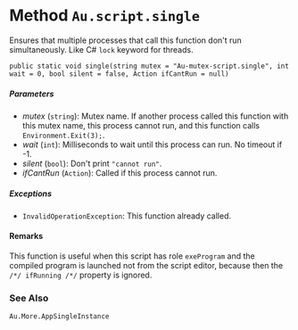 # Method `Au.script.single`

Ensures that multiple processes that call this function don't run simultaneously. Like C# `lock` keyword for threads.

```
public static void single(string mutex = "Au-mutex-script.single", int wait = 0, bool silent = false, Action ifCantRun = null)
```

##### Parameters

- *mutex*  (`string`):
    Mutex name. If another process called this function with this mutex name, this process cannot run, and this function calls `Environment.Exit(3);`.
- *wait*  (`int`):
    Milliseconds to wait until this process can run. No timeout if -1.
- *silent*  (`bool`):
    Don't print `"cannot run"`.
- *ifCantRun*  (`Action`):
    Called if this process cannot run.

##### Exceptions

- `InvalidOperationException`:
    This function already called.

#### Remarks

This function is useful when this script has role `exeProgram` and the compiled program is launched not from the script editor, because then the `/*/ ifRunning /*/` property is ignored.

### See Also

`Au.More.AppSingleInstance`